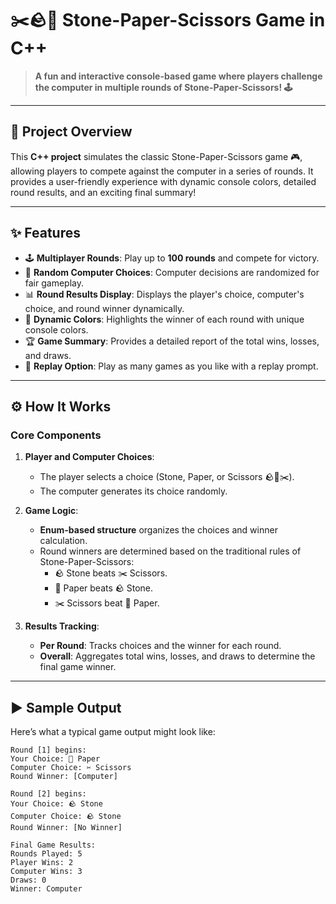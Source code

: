 # ✂️🪨📄 Stone-Paper-Scissors Game in C++  

> **A fun and interactive console-based game where players challenge the computer in multiple rounds of Stone-Paper-Scissors! 🕹️**  

---

## 🌟 Project Overview  
This **C++ project** simulates the classic Stone-Paper-Scissors game 🎮, allowing players to compete against the computer in a series of rounds. It provides a user-friendly experience with dynamic console colors, detailed round results, and an exciting final summary!  

---

## ✨ Features  
- 🕹️ **Multiplayer Rounds**: Play up to **100 rounds** and compete for victory.  
- 🎲 **Random Computer Choices**: Computer decisions are randomized for fair gameplay.  
- 📊 **Round Results Display**: Displays the player's choice, computer's choice, and round winner dynamically.  
- 🎨 **Dynamic Colors**: Highlights the winner of each round with unique console colors.  
- 🏆 **Game Summary**: Provides a detailed report of the total wins, losses, and draws.  
- 🔁 **Replay Option**: Play as many games as you like with a replay prompt.  

---

## ⚙️ How It Works  

### Core Components  
1. **Player and Computer Choices**:  
   - The player selects a choice (Stone, Paper, or Scissors 🪨📄✂️).  
   - The computer generates its choice randomly.  

2. **Game Logic**:  
   - **Enum-based structure** organizes the choices and winner calculation.  
   - Round winners are determined based on the traditional rules of Stone-Paper-Scissors:  
     - 🪨 Stone beats ✂️ Scissors.  
     - 📄 Paper beats 🪨 Stone.  
     - ✂️ Scissors beat 📄 Paper.  

3. **Results Tracking**:  
   - **Per Round**: Tracks choices and the winner for each round.  
   - **Overall**: Aggregates total wins, losses, and draws to determine the final game winner.  

---

## ▶️ Sample Output  

Here’s what a typical game output might look like:  

```plaintext  
Round [1] begins:  
Your Choice: 📄 Paper  
Computer Choice: ✂️ Scissors  
Round Winner: [Computer]  

Round [2] begins:  
Your Choice: 🪨 Stone  
Computer Choice: 🪨 Stone  
Round Winner: [No Winner]  

Final Game Results:  
Rounds Played: 5  
Player Wins: 2  
Computer Wins: 3  
Draws: 0  
Winner: Computer  
